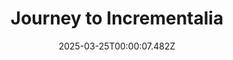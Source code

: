 ---
title: "Journey to Incrementalia"
id: 3147430
date: 2025-03-25T00:00:07.482Z
link: games/steam/recent/journey-to-incrementalia
image: http://media.steampowered.com/steamcommunity/public/images/apps/3147430/38337bf37805dc3ac6a6af9e93854ac34fb7e463.jpg
playtime_2weeks: 49
playtime_forever: 49
playtime_windows_forever: 0
playtime_mac_forever: 0
playtime_linux_forever: 49
playtime_deck_forever: 49
---